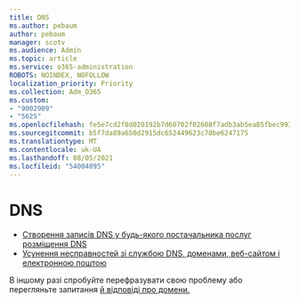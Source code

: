 ```yaml
---
title: DNS
ms.author: pebaum
author: pebaum
manager: scotv
ms.audience: Admin
ms.topic: article
ms.service: o365-administration
ROBOTS: NOINDEX, NOFOLLOW
localization_priority: Priority
ms.collection: Adm_O365
ms.custom:
- "9002909"
- "5625"
ms.openlocfilehash: fe5e7cd2f8d020192b7d60702f02608f7adb3ab5ea85fbec99326921bbb26cd8
ms.sourcegitcommit: b5f7da89a650d2915dc652449623c78be6247175
ms.translationtype: MT
ms.contentlocale: uk-UA
ms.lasthandoff: 08/05/2021
ms.locfileid: "54004895"
---
```

# <a name="dns"></a>DNS

- [Створення записів DNS у будь-якого постачальника послуг розміщення DNS](https://docs.microsoft.com/microsoft-365/admin/get-help-with-domains/create-dns-records-at-any-dns-hosting-provider?view=o365-worldwide)
- [Усунення несправностей зі службою DNS, доменами, веб-сайтом і електронною поштою](https://docs.microsoft.com/microsoft-365/admin/get-help-with-domains/find-and-fix-issues?view=o365-worldwide)

В іншому разі спробуйте перефразувати свою проблему або перегляньте запитання [й відповіді про домени.](https://docs.microsoft.com/microsoft-365/admin/setup/domains-faq?view=o365-worldwide)
